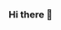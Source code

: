 ### Hi there 👋

<!--
**RamRikhi/RamRikhi** is a ✨ _special_ ✨ repository because its `README.md` (this file) appears on your GitHub profile.

Here are some ideas to get you started:

- 🔭 I’m currently working on ...
- 🌱 I’m currently learning iOS Development
- 👯 I’m looking to collaborate on facebook
- 🤔 I’m looking for help with iOS 
- 💬 Ask me about Microservices Architecture and Java
- 📫 How to reach me: LinkedIn | Twitter | Instagram | Facebook
- 😄 Pronouns: 
- ⚡ Fun fact: ...
-->
